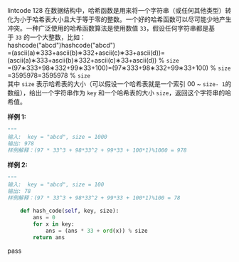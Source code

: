 lintcode 128
在数据结构中，哈希函数是用来将一个字符串（或任何其他类型）转化为小于哈希表大小且大于等于零的整数。一个好的哈希函数可以尽可能少地产生冲突。一种广泛使用的哈希函数算法是使用数值 `33`，假设任何字符串都是基于 `33` 的一个大整数，比如：  
hashcode("abcd")hashcode("abcd")  
=(ascii(a)∗333+ascii(b)∗332+ascii(c)∗33+ascii(d))=(ascii(a)∗333+ascii(b)∗332+ascii(c)∗33+ascii(d)) % `size`  
=(97∗333+98∗332+99∗33+100)=(97∗333+98∗332+99∗33+100) % `size`  
=3595978=3595978 % `size`  
其中 `size` 表示哈希表的大小（可以假设一个哈希表就是一个索引 00 ~ `size- 1`的数组），给出一个字符串作为 `key` 和一个哈希表的大小 `size`，返回这个字符串的哈希值。

**样例 1:**
```python
"""
输入:  key = "abcd", size = 1000
输出: 978	
样例解释：(97 * 33^3 + 98*33^2 + 99*33 + 100*1)%1000 = 978
```
**样例 2:**
```python
"""
输入:  key = "abcd", size = 100
输出: 78	
样例解释：(97 * 33^3 + 98*33^2 + 99*33 + 100*1)%100 = 78
```



```python
    def hash_code(self, key, size):
        ans = 0
        for x in key:
            ans = (ans * 33 + ord(x)) % size
        return ans
```
pass